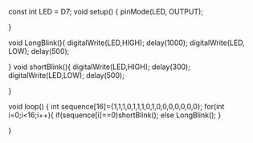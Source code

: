 const int LED = D7;
void setup() {
    pinMode(LED, OUTPUT);

}

void LongBlink(){
    digitalWrite(LED,HIGH);
    delay(1000);
    digitalWrite(LED, LOW);
    delay(500);
    
}
void shortBlink(){
    digitalWrite(LED,HIGH);
    delay(300);
    digitalWrite(LED,LOW);
    delay(500);
    
}

void loop() {
    int sequence[16]={1,1,1,0,1,1,1,0,1,0,0,0,0,0,0,0};
    for(int i=0;i<16;i++){
        if(sequence[i]==0)shortBlink();
        else LongBlink();
    }
    

}
